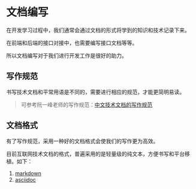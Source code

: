 # 文档编写

在开发学习过程中，我们通常会通过文档的形式将学到的知识和技术记录下来。

在前端和后端的接口对接中，也需要编写接口文档等等。

所以文档编写对于我们进行开发工作是很好的助力。

## 写作规范

书写技术文档和平常用语是不同的，需要进行相应的规范，才能更简明易读。

> 可参考阮一峰老师的写作规范：[中文技术文档的写作规范](https://github.com/ruanyf/document-style-guide)

## 文档格式

有了写作规范，采用一种好的文档格式会使我们的写作更为高效。

目前互联网技术文档的格式，普遍采用的是轻量级的纯文本，方便书写和平台移植。如下：

1. [markdown](01-markdown.md)
2. [asciidoc](02-asciidoc.md)